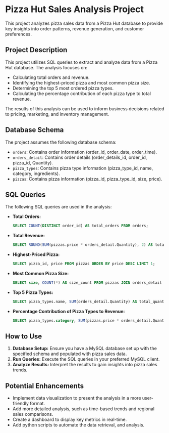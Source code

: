 # Pizza Hut Sales Analysis Project

This project analyzes pizza sales data from a Pizza Hut database to provide key insights into order patterns, revenue generation, and customer preferences.

## Project Description

This project utilizes SQL queries to extract and analyze data from a Pizza Hut database. The analysis focuses on:

* Calculating total orders and revenue.
* Identifying the highest-priced pizza and most common pizza size.
* Determining the top 5 most ordered pizza types.
* Calculating the percentage contribution of each pizza type to total revenue.

The results of this analysis can be used to inform business decisions related to pricing, marketing, and inventory management.

## Database Schema

The project assumes the following database schema:

* `orders`: Contains order information (order_id, order_date, order_time).
* `orders_detail`: Contains order details (order_details_id, order_id, pizza_id, Quantity).
* `pizza_types`: Contains pizza type information (pizza_type_id, name, category, ingredients).
* `pizzas`: Contains pizza information (pizza_id, pizza_type_id, size, price).

## SQL Queries

The following SQL queries are used in the analysis:

* **Total Orders:**
    ```sql
    SELECT COUNT(DISTINCT order_id) AS total_orders FROM orders;
    ```
* **Total Revenue:**
    ```sql
    SELECT ROUND(SUM(pizzas.price * orders_detail.Quantity), 2) AS total_revenue FROM pizzas JOIN orders_detail ON pizzas.pizza_id = orders_detail.pizza_id;
    ```
* **Highest-Priced Pizza:**
    ```sql
    SELECT pizza_id, price FROM pizzas ORDER BY price DESC LIMIT 1;
    ```
* **Most Common Pizza Size:**
    ```sql
    SELECT size, COUNT(*) AS size_count FROM pizzas JOIN orders_detail ON pizzas.pizza_id = orders_detail.pizza_id GROUP BY size ORDER BY size_count DESC LIMIT 1;
    ```
* **Top 5 Pizza Types:**
    ```sql
    SELECT pizza_types.name, SUM(orders_detail.Quantity) AS total_quantity FROM pizza_types JOIN pizzas ON pizza_types.pizza_type_id = pizzas.pizza_type_id JOIN orders_detail ON pizzas.pizza_id = orders_detail.pizza_id GROUP BY pizza_types.name ORDER BY total_quantity DESC LIMIT 5;
    ```
* **Percentage Contribution of Pizza Types to Revenue:**
    ```sql
    SELECT pizza_types.category, SUM(pizzas.price * orders_detail.Quantity) AS category_revenue, (SUM(pizzas.price * orders_detail.Quantity) / (SELECT SUM(p2.price * od2.Quantity) FROM pizzas p2 JOIN orders_detail od2 ON p2.pizza_id = od2.pizza_id)) * 100 AS percentage_contribution FROM pizza_types JOIN pizzas ON pizza_types.pizza_type_id = pizzas.pizza_type_id JOIN orders_detail ON pizzas.pizza_id = orders_detail.pizza_id GROUP BY pizza_types.category ORDER BY percentage_contribution DESC;
    ```

## How to Use

1.  **Database Setup:** Ensure you have a MySQL database set up with the specified schema and populated with pizza sales data.
2.  **Run Queries:** Execute the SQL queries in your preferred MySQL client.
3.  **Analyze Results:** Interpret the results to gain insights into pizza sales trends.

## Potential Enhancements

* Implement data visualization to present the analysis in a more user-friendly format.
* Add more detailed analysis, such as time-based trends and regional sales comparisons.
* Create a dashboard to display key metrics in real-time.
* Add python scripts to automate the data retrieval, and analysis.



